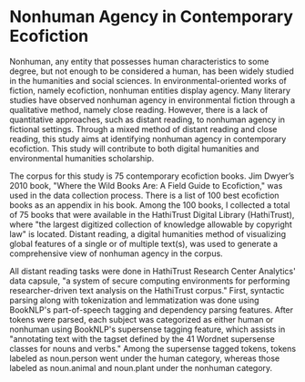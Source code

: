 # Nonhuman Agency in Contemporary Ecofiction

Nonhuman, any entity that possesses human characteristics to some degree, but not enough to be considered a human, has been widely studied in the humanities and social sciences. In environmental-oriented works of fiction, namely ecofiction, nonhuman entities display agency. Many literary studies have observed nonhuman agency in environmental fiction through a qualitative method, namely close reading. However, there is a lack of quantitative approaches, such as distant reading, to nonhuman agency in fictional settings. Through a mixed method of distant reading and close reading, this study aims at identifying nonhuman agency in contemporary ecofiction. This study will contribute to both digital humanities and environmental humanities scholarship.

The corpus for this study is 75 contemporary ecofiction books. Jim Dwyer’s 2010 book, "Where the Wild Books Are: A Field Guide to Ecofiction," was used in the data collection process. There is a list of 100 best ecofiction books as an appendix in his book. Among the 100 books, I collected a total of 75 books that were available in the HathiTrust Digital Library (HathiTrust), where "the largest digitized collection of knowledge allowable by copyright law" is located. Distant reading, a digital humanities method of visualizing global features of a single or of multiple text(s), was used to generate a comprehensive view of nonhuman agency in the corpus.

All distant reading tasks were done in HathiTrust Research Center Analytics' data capsule, "a system of secure computing environments for performing researcher-driven text analysis on the HathiTrust corpus." First, syntactic parsing along with tokenization and lemmatization was done using BookNLP's part-of-speech tagging and dependency parsing features. After tokens were parsed, each subject was categorized as either human or nonhuman using BookNLP's supersense tagging feature, which assists in "annotating text with the tagset defined by the 41 Wordnet supersense classes for nouns and verbs." Among the supersense tagged tokens, tokens labeled as noun.person went under the human category, whereas those labeled as noun.animal and noun.plant under the nonhuman category.
